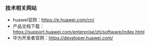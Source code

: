 <!--
 * @Author: findnr
 * @Date: 2024-07-19 11:32:25
 * @LastEditors: findnr
 * @LastEditTime: 2024-07-19 12:12:46
 * @Description: 
-->
### 技术相关网站
- huawei官网：https://e.huawei.com/cn/
- 产品文档下载：https://support.huawei.com/enterprise/zh/software/index.html
- 华为开发者官网：https://developer.huawei.com/